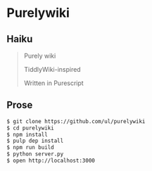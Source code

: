 # Purelywiki

## Haiku

> Purely wiki
>
> TiddlyWiki-inspired
>
> Written in Purescript

## Prose

```sh
$ git clone https://github.com/ul/purelywiki
$ cd purelywiki
$ npm install
$ pulp dep install
$ npm run build
$ python server.py
$ open http://localhost:3000
```
